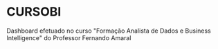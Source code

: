 # CURSOBI
Dashboard efetuado no curso "Formação Analista de Dados e Business Intelligence"  do Professor Fernando Amaral
